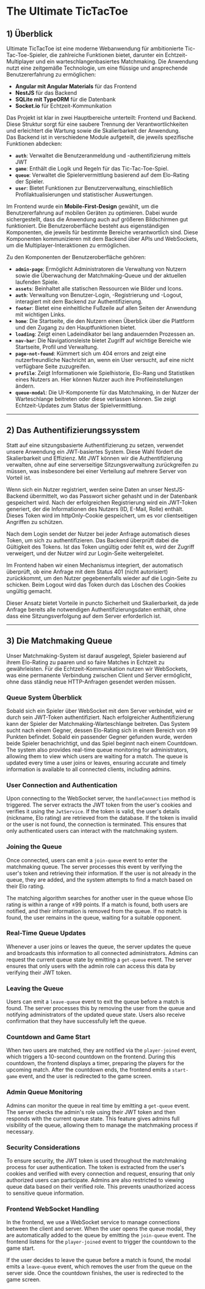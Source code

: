 
# The Ultimate TicTacToe

## 1) Überblick

Ultimate TicTacToe ist eine moderne Webanwendung für ambitionierte Tic-Tac-Toe-Spieler, die zahlreiche Funktionen bietet, darunter ein Echtzeit-Multiplayer und ein warteschlangenbasiertes Matchmaking. Die Anwendung nutzt eine zeitgemäße Technologie, um eine flüssige und ansprechende Benutzererfahrung zu ermöglichen:

- **Angular mit Angular Materials** für das Frontend
- **NestJS** für das Backend
- **SQLite mit TypeORM** für die Datenbank
- **Socket.io** für Echtzeit-Kommunikation

Das Projekt ist klar in zwei Hauptbereiche unterteilt: Frontend und Backend. Diese Struktur sorgt für eine saubere Trennung der Verantwortlichkeiten und erleichtert die Wartung sowie die Skalierbarkeit der Anwendung.  
Das Backend ist in verschiedene Module aufgeteilt, die jeweils spezifische Funktionen abdecken:  

- **`auth`**: Verwaltet die Benutzeranmeldung und -authentifizierung mittels JWT
- **`game`**: Enthält die Logik und Regeln für das Tic-Tac-Toe-Spiel.
- **`queue`**: Verwaltet die Spielervermittlung basierend auf dem Elo-Rating der Spieler.
- **`user`**: Bietet Funktionen zur Benutzerverwaltung, einschließlich Profilaktualisierungen und statistischer Auswertungen.

Im Frontend wurde ein **Mobile-First-Design** gewählt, um die Benutzererfahrung auf mobilen Geräten zu optimieren. Dabei wurde sichergestellt, dass die Anwendung auch auf größeren Bildschirmen gut funktioniert. Die Benutzeroberfläche besteht aus eigenständigen Komponenten, die jeweils für bestimmte Bereiche verantwortlich sind. Diese Komponenten kommunizieren mit dem Backend über APIs und WebSockets, um die Multiplayer-Interaktionen zu ermöglichen.  


Zu den Komponenten der Benutzeroberfläche gehören:

- **`admin-page`**: Ermöglicht Administratoren die Verwaltung von Nutzern sowie die Überwachung der Matchmaking-Queue und der aktuellen laufenden Spiele.
- **`assets`**: Beinhaltet alle statischen Ressourcen wie Bilder und Icons.
- **`auth`**: Verwaltung von Benutzer-Login, -Registrierung und -Logout, interagiert mit dem Backend zur Authentifizierung.
- **`footer`**: Bietet eine einheitliche Fußzeile auf allen Seiten der Anwendung mit wichtigen Links.
- **`home`**: Die Startseite, die den Nutzern einen Überblick über die Plattform und den Zugang zu den Hauptfunktionen bietet.
- **`loading`**: Zeigt einen Ladeindikator bei lang andauernden Prozessen an.
- **`nav-bar`**: Die Navigationsleiste bietet Zugriff auf wichtige Bereiche wie Startseite, Profil und Verwaltung.
- **`page-not-found`**: Kümmert sich um 404 errors and zeigt eine nutzerfreundliche Nachricht an, wenn ein User versucht, auf eine nicht verfügbare Seite zuzugreifen.
- **`profile`**: Zeigt Informationen wie Spielhistorie, Elo-Rang und Statistiken eines Nutzers an. Hier können Nutzer auch ihre Profileinstellungen ändern.
- **`queue-modal`**: Die UI-Komponente für das Matchmaking, in der Nutzer der Warteschlange beitreten oder diese verlassen können. Sie zeigt Echtzeit-Updates zum Status der Spielvermittlung.




 
---

## 2) Das Authentifizierungssysstem

Statt auf eine sitzungsbasierte Authentifizierung zu setzen, verwendet unsere Anwendung ein JWT-basiertes System. Diese Wahl fördert die Skalierbarkeit und Effizienz. Mit JWT können wir die Authentifizierung verwalten, ohne auf eine serverseitige Sitzungsverwaltung zurückgreifen zu müssen, was insbesondere bei einer Verteilung auf mehrere Server von Vorteil ist.  

Wenn sich ein Nutzer registriert, werden seine Daten an unser NestJS-Backend übermittelt, wo das Passwort sicher gehasht und in der Datenbank gespeichert wird. Nach der erfolgreichen Registrierung wird ein JWT-Token generiert, der die Informationen des Nutzers (ID, E-Mail, Rolle) enthält. Dieses Token wird im httpOnly-Cookie gespeichert, um es vor clientseitigen Angriffen zu schützen.  

Nach dem Login sendet der Nutzer bei jeder Anfrage automatisch dieses Token, um sich zu authentifizieren. Das Backend überprüft dabei die Gültigkeit des Tokens. Ist das Token ungültig oder fehlt es, wird der Zugriff verweigert, und der Nutzer wird zur Login-Seite weitergeleitet.  

Im Frontend haben wir einen Mechanismus integriert, der automatisch überprüft, ob eine Anfrage mit dem Status 401 (nicht autorisiert) zurückkommt, um den Nutzer gegebenenfalls wieder auf die Login-Seite zu schicken. Beim Logout wird das Token durch das Löschen des Cookies ungültig gemacht.

Dieser Ansatz bietet Vorteile in puncto Sicherheit und Skalierbarkeit, da jede Anfrage bereits alle notwendigen Authentifizierungsdaten enthält, ohne dass eine Sitzungsverfolgung auf dem Server erforderlich ist.

---

## 3) Die Matchmaking Queue

Unser Matchmaking-System ist darauf ausgelegt, Spieler basierend auf ihrem Elo-Rating zu paaren und so faire Matches in Echtzeit zu gewährleisten. Für die Echtzeit-Kommunikation nutzen wir WebSockets, was eine permanente Verbindung zwischen Client und Server ermöglicht, ohne dass ständig neue HTTP-Anfragen gesendet werden müssen.  

### Queue System Überblick

Sobald sich ein Spieler über WebSocket mit dem Server verbindet, wird er durch sein JWT-Token authentifiziert. Nach erfolgreicher Authentifizierung kann der Spieler der Matchmaking-Warteschlange beitreten. Das System sucht nach einem Gegner, dessen Elo-Rating sich in einem Bereich von ±99 Punkten befindet. Sobald ein passender Gegner gefunden wurde, werden beide Spieler benachrichtigt, und das Spiel beginnt nach einem Countdown.
The system also provides real-time queue monitoring for administrators, allowing them to view which users are waiting for a match. The queue is updated every time a user joins or leaves, ensuring accurate and timely information is available to all connected clients, including admins.

### User Connection and Authentication

Upon connecting to the WebSocket server, the `handleConnection` method is triggered. The server extracts the JWT token from the user's cookies and verifies it using the `JwtService`. If the token is valid, the user's details (nickname, Elo rating) are retrieved from the database. If the token is invalid or the user is not found, the connection is terminated. This ensures that only authenticated users can interact with the matchmaking system.

### Joining the Queue

Once connected, users can emit a `join-queue` event to enter the matchmaking queue. The server processes this event by verifying the user's token and retrieving their information. If the user is not already in the queue, they are added, and the system attempts to find a match based on their Elo rating.

The matching algorithm searches for another user in the queue whose Elo rating is within a range of ±99 points. If a match is found, both users are notified, and their information is removed from the queue. If no match is found, the user remains in the queue, waiting for a suitable opponent.

### Real-Time Queue Updates

Whenever a user joins or leaves the queue, the server updates the queue and broadcasts this information to all connected administrators. Admins can request the current queue state by emitting a `get-queue` event. The server ensures that only users with the admin role can access this data by verifying their JWT token.

### Leaving the Queue

Users can emit a `leave-queue` event to exit the queue before a match is found. The server processes this by removing the user from the queue and notifying administrators of the updated queue state. Users also receive confirmation that they have successfully left the queue.

### Countdown and Game Start

When two users are matched, they are notified via the `player-joined` event, which triggers a 10-second countdown on the frontend. During this countdown, the frontend displays a timer, preparing the players for the upcoming match. After the countdown ends, the frontend emits a `start-game` event, and the user is redirected to the game screen.

### Admin Queue Monitoring

Admins can monitor the queue in real time by emitting a `get-queue` event. The server checks the admin's role using their JWT token and then responds with the current queue state. This feature gives admins full visibility of the queue, allowing them to manage the matchmaking process if necessary.

### Security Considerations

To ensure security, the JWT token is used throughout the matchmaking process for user authentication. The token is extracted from the user's cookies and verified with every connection and request, ensuring that only authorized users can participate. Admins are also restricted to viewing queue data based on their verified role. This prevents unauthorized access to sensitive queue information.

### Frontend WebSocket Handling

In the frontend, we use a WebSocket service to manage connections between the client and server. When the user opens the queue modal, they are automatically added to the queue by emitting the `join-queue` event. The frontend listens for the `player-joined` event to trigger the countdown to the game start.

If the user decides to leave the queue before a match is found, the modal emits a `leave-queue` event, which removes the user from the queue on the server side. Once the countdown finishes, the user is redirected to the game screen.
